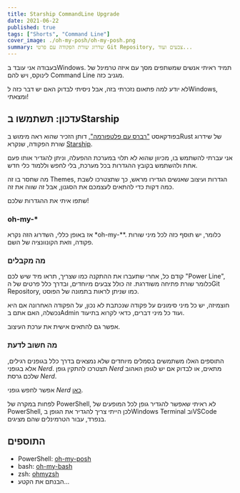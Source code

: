 ```yaml
---
title: Starship CommandLine Upgrade
date: 2021-06-22
published: true
tags: ["Shorts", "Command Line"]
cover_image: ./oh-my-posh/oh-my-posh.png
summary: שדרוג שורת הפקודה עם פרטי Git Repository, צבעים ועוד...
---
```


בעבודה אני עובד בWindows. תמיד ראיתי אנשים שמשתפים מסך עם איזה טרמינל של לינוקס, ויש להם Command Line מגניב כזה.

לא יודע למה פתאום נזכרתי בזה, אבל ניסיתי לבדוק האם יש דבר כזה לWindows, ומצאתי!

## עדכון: תשתמשו בStarship

בפודקאסט ["רברס עם פלטפורמה"](https://www.reversim.com/2021/05/410-bumpers-73.html), דותן הזכיר שהוא ראה מימוש בRust של שידרוג שורת הפקודה, שנקרא [Starship](https://starship.rs/).

אני עברתי להשתמש בו, מכיוון שהוא לא תלוי במערכת ההפעלה, וניתן להגדיר אותו פעם אחת ולהשתמש בקובץ ההגדרות בכל מערכת, בלי לחפש וללמוד כלי חדש.

מה שחסר בו זה Themes, הגדרות ועיצוב שאנשים הגדירו מראש, כך שתצטרכו לשבת כמה דקות כדי להתאים לעצמכם את הסגנון, אבל זה שווה את זה.

שתפו איתי את ההגדרות שלכם!

### oh-my-\*

אז באופן כללי, השדרוג הזה נקרא \*oh-my-\*\*. כלומר, יש תוסף כזה לכל מיני שורות פקודה, וזאת הקונוונציה של השם.

### מה מקבלים

קודם כל, אחרי שתעברו את ההתקנה כמו שצריך, תראו מיד שיש לכם "Power Line", כלומר שורת פתיחה משודרגת. זה כולל צבעים מיוחדים, ובדרך כלל פרטים של הGit Repository, כמו שניתן לראות בתמונה של הפוסט.

חוצמיזה, יש כל מיני סימונים על פקודה שנכתבת לא נכון, על הפקודה האחרונה אם היא נכשלה, האם אתם בAdmin ועוד כל מיני דברים, כדאי לקרוא בתיעוד.

אפשר גם להתאים אישית את ערכת העיצוב.

### מה חשוב לדעת

התוספים האלו משתמשים בסמלים מיוחדים שלא נמצאים בדרך כלל בגופנים רגילים, אלא בגופני _Nerd_. תצטרכו להתקין גופן _Nerd_ מתאים, או לבדוק אם יש לגופן האהוב שלכם גרסת _Nerd_.

אפשר לחפש גופני _Nerd_ [כאן](https://www.nerdfonts.com/).

לפחות במקרה של PowerShell, לא ראיתי שאפשר להגדיר גופן לכל המופעים של PowerShell, לכן הייתי צריך להגדיר את הגופן בWindows Terminal ובVSCode בנפרד, עבור הטרמינלים שהם מציגים.

## התוספים

- PowerShell: [oh-my-posh](https://github.com/JanDeDobbeleer/oh-my-posh)
- bash: [oh-my-bash](https://github.com/ohmybash/oh-my-bash)
- zsh: [ohmyzsh](https://github.com/ohmyzsh/ohmyzsh)
- הבנתם את הקטע...
